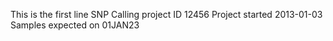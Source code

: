 This is the first line
SNP Calling project ID 12456
Project started 2013-01-03
Samples expected on 01JAN23
